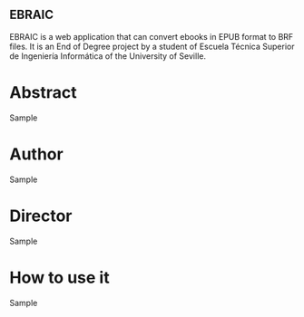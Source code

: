 ## EBRAIC
EBRAIC is a web application that can convert ebooks in EPUB format to BRF files. It is an End of Degree project by a student of Escuela Técnica Superior de Ingeniería Informática of the University of Seville.

# Abstract
Sample

# Author
Sample

# Director
Sample

# How to use it
Sample

